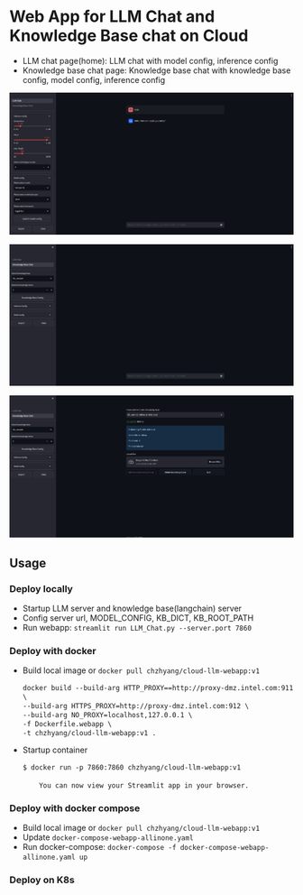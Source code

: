 # Web App for LLM Chat and Knowledge Base chat on Cloud

- LLM chat page(home): LLM chat with model config, inference config
- Knowledge base chat page: Knowledge base chat with knowledge base config, model config, inference config

![LLM-chat-screen](img/screen-llm-chat_2023-09-14.png)

![Knowledge-base-chat-screen](img/screen-kb-chat_2023-09-14.png)

![Knowledge-base-config-screen](img/screen-kb-config_2023-09-14.png)

## Usage

### Deploy locally

- Startup LLM server and knowledge base(langchain) server
- Config server url, MODEL_CONFIG, KB_DICT, KB_ROOT_PATH
- Run webapp: `streamlit run LLM_Chat.py --server.port 7860`

### Deploy with docker

- Build local image or `docker pull chzhyang/cloud-llm-webapp:v1`

    ```shell
    docker build --build-arg HTTP_PROXY==http://proxy-dmz.intel.com:911 \
    --build-arg HTTPS_PROXY=http://proxy-dmz.intel.com:912 \
    --build-arg NO_PROXY=localhost,127.0.0.1 \
    -f Dockerfile.webapp \
    -t chzhyang/cloud-llm-webapp:v1 .
    ```

- Startup container

    ```shell
    $ docker run -p 7860:7860 chzhyang/cloud-llm-webapp:v1
     
        You can now view your Streamlit app in your browser.
    ```

### Deploy with docker compose

- Build local image or `docker pull chzhyang/cloud-llm-webapp:v1`
- Update `docker-compose-webapp-allinone.yaml`
- Run docker-compose: `docker-compose -f docker-compose-webapp-allinone.yaml up`

### Deploy on K8s

